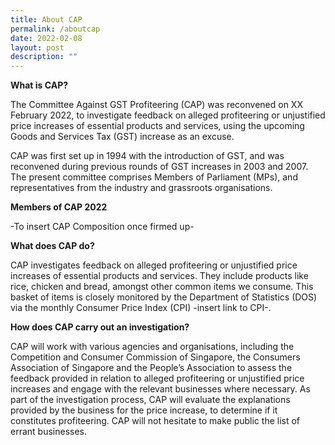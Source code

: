 ```yaml
---
title: About CAP
permalink: /aboutcap
date: 2022-02-08
layout: post
description: ""
---
```

**What is CAP?**

The Committee Against GST Profiteering (CAP) was reconvened on XX February 2022, to investigate feedback on alleged profiteering or unjustified price increases of  essential products and services, using the upcoming Goods and Services Tax (GST) increase as an excuse. 

CAP was first set up in 1994 with the introduction of GST, and was reconvened during previous rounds of GST increases in 2003 and 2007. The present committee comprises Members of Parliament (MPs), and representatives from the industry and grassroots organisations. 

**Members of CAP 2022**

-To insert CAP Composition once firmed up-

**What does CAP do?**

CAP investigates feedback on alleged profiteering or unjustified price increases of essential products and services. They include products like rice, chicken and bread, amongst other common items we consume. This basket of items is closely monitored by the Department of Statistics (DOS) via the monthly Consumer Price Index (CPI) -insert link to CPI-.

**How does CAP carry out an investigation?**

CAP will work with various agencies and organisations, including the Competition and Consumer Commission of Singapore, the Consumers Association of Singapore and the People’s Association to assess the feedback provided in relation to alleged profiteering or unjustified price increases and engage with the relevant businesses where necessary. As part of the investigation process, CAP will evaluate the explanations provided by the business for the price increase, to determine if it constitutes profiteering. CAP will not hesitate to make public the list of errant businesses.